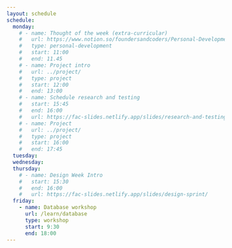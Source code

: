 ```yaml
---
layout: schedule
schedule:
  monday:
    # - name: Thought of the week (extra-curricular)
    #   url: https://www.notion.so/foundersandcoders/Personal-Development-91fe75c7e2cc4f989954108729a2c834
    #   type: personal-development
    #   start: 11:00
    #   end: 11.45
    # - name: Project intro
    #   url: ../project/
    #   type: project
    #   start: 12:00
    #   end: 13:00
    # - name: Schedule research and testing
    #   start: 15:45
    #   end: 16:00
    #   url: https://fac-slides.netlify.app/slides/research-and-testing/
    # - name: Project
    #   url: ../project/
    #   type: project
    #   start: 16:00
    #   end: 17:45
  tuesday:
  wednesday:
  thursday:
    # - name: Design Week Intro
    #   start: 15:30
    #   end: 16:00
    #   url: https://fac-slides.netlify.app/slides/design-sprint/
  friday:
    - name: Database workshop
      url: /learn/database
      type: workshop
      start: 9:30
      end: 18:00
---
```

